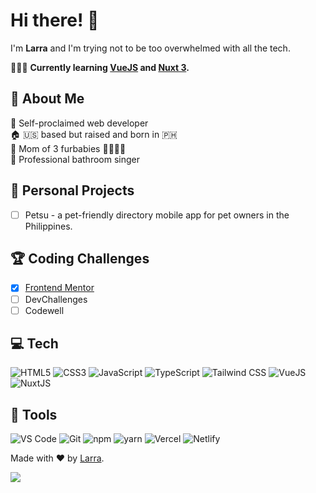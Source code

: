 # Hi there! 👋
I'm <b>Larra</b> and I'm trying not to be too overwhelmed with all the tech.

👩🏻‍💻 <b>Currently learning [VueJS][vue] and [Nuxt 3][nuxt3].</b>

## 🎀 About Me
👑 Self-proclaimed web developer  
🏠 :us: based but raised and born in :philippines:  
🐾 Mom of 3 furbabies 🐻‍❄️🐻🧸  
🎤 Professional bathroom singer

## 💖 Personal Projects
- [ ] Petsu - a pet-friendly directory mobile app for pet owners in the Philippines.

## 🏆 Coding Challenges
- [x] [Frontend Mentor](https://github.com/larrasu/frontend-mentor)
- [ ] DevChallenges
- [ ] Codewell

## 💻 Tech
![HTML5](https://img.shields.io/badge/%20-html5-orange?logo=css3&style=for-the-badge&color=E34F26&logoColor=ffffff) 
![CSS3](https://img.shields.io/badge/%20-css3-blue?logo=html5&style=for-the-badge&color=1572B6&logoColor=ffffff) 
![JavaScript](https://img.shields.io/badge/%20-javascript-yellow?logo=javascript&style=for-the-badge&color=F7DF1E&logoColor=000000) 
![TypeScript](https://img.shields.io/badge/%20-typescript-blue?logo=typescript&style=for-the-badge&color=3178C6&logoColor=ffffff) 
![Tailwind CSS](https://img.shields.io/badge/%20-tailwindcss-blue?logo=tailwindcss&style=for-the-badge&color=06B6D4&logoColor=ffffff) 
![VueJS](https://img.shields.io/badge/%20-vue.js-green?logo=vue.js&style=for-the-badge&color=4FC08D&logoColor=ffffff) 
![NuxtJS](https://img.shields.io/badge/%20-nuxt.js-green?logo=nuxt.js&style=for-the-badge&color=00DC82&logoColor=ffffff) 

## 🔧 Tools
![VS Code](https://img.shields.io/badge/%20-vscode-blue?logo=visualstudiocode&style=for-the-badge&color=007ACC&logoColor=ffffff) 
![Git](https://img.shields.io/badge/%20-git-red?logo=git&style=for-the-badge&color=F05032&logoColor=ffffff) 
![npm](https://img.shields.io/badge/%20-npm-red?logo=npm&style=for-the-badge&color=CB3837&logoColor=ffffff) 
![yarn](https://img.shields.io/badge/%20-yarn-blue?logo=yarn&style=for-the-badge&color=2C8EBB&logoColor=ffffff) 
![Vercel](https://img.shields.io/badge/%20-vercel-green?logo=vercel&style=for-the-badge&color=000000&logoColor=ffffff) 
![Netlify](https://img.shields.io/badge/%20-netlify-green?logo=netlify&style=for-the-badge&color=00C7B7&logoColor=ffffff) 

Made with ❤️ by [Larra](https://github.com/larrasu/).

![](https://komarev.com/ghpvc/?username=larrasu&color=f472b6&style=for-the-badge)

[vue]: https://v3.vuejs.org/
[nuxt3]: https://v3.nuxtjs.org/
